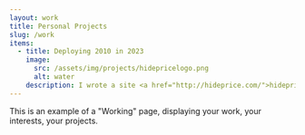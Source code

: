 ```yaml
---
layout: work
title: Personal Projects
slug: /work
items:
  - title: Deploying 2010 in 2023
    image:
      src: /assets/img/projects/hidepricelogo.png
      alt: water
    description: I wrote a site <a href="http://hideprice.com/">hideprice.com</a> with my wife in 2010. Back then I shipped the code to the "production" servers manually with dubious amounts of ssh tunnels & rsync commands. I was using subversion if I recall correctly. I've used this as my "back to code" project to deploy the the old site using a more modern approach. Im using Github Actions combined with Terraform as my CI/CD as the main outcome of my learning. The site is a reverse proxy, that regex's out prices for the pages that it serves. It not longer works for all sites because it has not kep up with many new web frameworkd. But it gives you a flavor of what I was up to in 2010, and gives you a view of what I am re-learning to do today.  
---
```


This is an example of a "Working" page, displaying your work, your interests, your projects.
<br />
<br />
